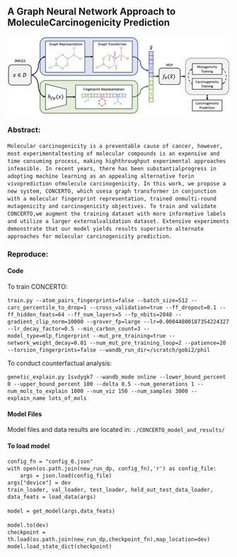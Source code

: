 ## A Graph Neural Network Approach to MoleculeCarcinogenicity Prediction


![alt text](./figures/concerto_diagram_v6.png)

### Abstract:

`
Molecular carcinogenicity is a preventable cause of cancer, however, most experimentaltesting of molecular compounds is an expensive and time consuming process, making highthroughput experimental approaches infeasible. In recent years, there has been substantialprogress in adopting machine learning as an appealing alternative forin vivoprediction ofmolecule carcinogenicity. In this work, we propose a new system, CONCERTO, which usesa graph transformer in conjunction with a molecular fingerprint representation, trained onmulti-round mutagenicity and carcinogenicity objectives. To train and validate CONCERTO,we augment the training dataset with more informative labels and utilize a larger externalvalidation dataset. Extensive experiments demonstrate that our model yields results superiorto alternate approaches for molecular carcinogenicity prediction.
`

### Reproduce:

#### Code

To train CONCERTO:

```
train.py --atom_pairs_fingerprints=false --batch_size=512 --carc_percentile_to_drop=1 --cross_validation=true --ff_dropout=0.1 --ff_hidden_feats=64 --ff_num_layers=5 --fp_nbits=2048 --gradient_clip_norm=10000 --grover_fp=large --lr=0.00044800187354224327 --lr_decay_factor=0.5 --min_carbon_count=3 --model_type=mlp_fingerprint --mut_pre_training=true --network_weight_decay=0.01 --num_mut_pre_training_loop=2 --patience=20 --torsion_fingerprints=false --wandb_run_dir=/scratch/gobi2/phil
```

To conduct counterfactual analysis:

```
genetic_explain.py 1svdygk7 --wandb_mode online --lower_bound_percent 0 --upper_bound_percent 100 --delta 0.5 --num_generations 1 --num_mols_to_explain 1000 --num_viz 150 --num_samples 3000 --explain_name lots_of_mols
```

#### Model Files

Model files and data results are located in: `./CONCERTO_model_and_results/`


#### To load model
```
config_fn = "config_0.json"
with open(os.path.join(new_run_dp, config_fn),'r') as config_file:
	args = json.load(config_file)
args["device"] = dev
train_loader, val_loader, test_loader, held_out_test_data_loader, data_feats = load_data(args)

model = get_model(args,data_feats)

model.to(dev)
checkpoint = th.load(os.path.join(new_run_dp,checkpoint_fn),map_location=dev)
model.load_state_dict(checkpoint)

```